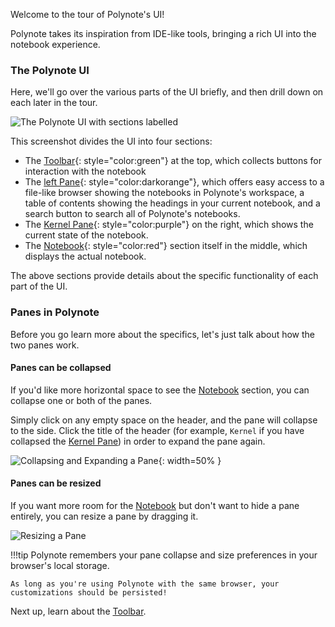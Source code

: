 Welcome to the tour of Polynote's UI! 

Polynote takes its inspiration from IDE-like tools, bringing a rich UI into the notebook experience. 

### The Polynote UI

Here, we'll go over the various parts of the UI briefly, and then drill down on each later in the tour. 

![The Polynote UI with sections labelled](images/polynote-ui-labelled.png)

This screenshot divides the UI into four sections: 

- The [Toolbar](toolbar.md){: style="color:green"} at the top, which collects buttons for interaction with the notebook
- The [left Pane](left-pane.md){: style="color:darkorange"}, which offers easy access to a file-like browser showing the 
  notebooks in Polynote's workspace, a table of contents showing the headings in your current notebook, and a search button 
  to search all of Polynote's notebooks. 
- The [Kernel Pane](kernel-pane.md){: style="color:purple"} on the right, which shows the current state of the notebook. 
- The [Notebook](notebook.md){: style="color:red"} section itself in the middle, which displays the actual notebook. 

The above sections provide details about the specific functionality of each part of the UI. 

### Panes in Polynote

Before you go learn more about the specifics, let's just talk about how the two panes work.

#### Panes can be collapsed

If you'd like more horizontal space to see the [Notebook](notebook.md) section, you can collapse one or both of the
panes. 

Simply click on any empty space on the header, and the pane will collapse to the side. Click the title of the header
(for example, `Kernel` if you have collapsed the [Kernel Pane](kernel-pane.md)) in order to expand the pane again. 

![Collapsing and Expanding a Pane](images/collapse-pane.gif){: width=50% }

#### Panes can be resized

If you want more room for the [Notebook](notebook.md) but don't want to hide a pane entirely, you can resize a pane by
dragging it.

![Resizing a Pane](images/resize-pane.gif)

!!!tip
    Polynote remembers your pane collapse and size preferences in your browser's local storage. 

    As long as you're using Polynote with the same browser, your customizations should be persisted!

Next up, learn about the [Toolbar](toolbar.md).